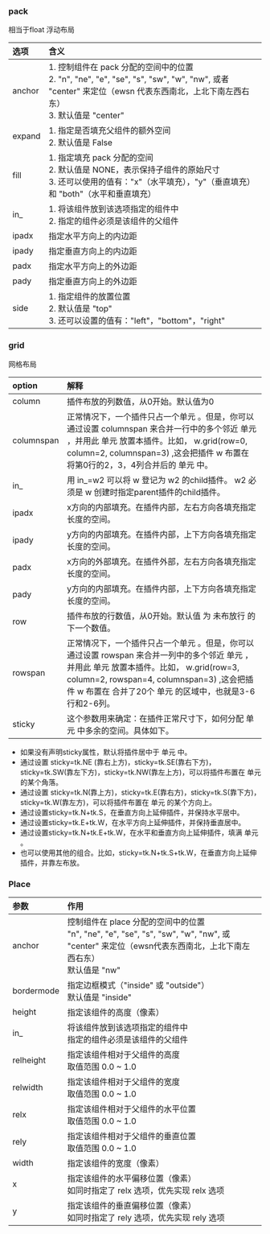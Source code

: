 ### pack
相当于float 浮动布局

| 选项 | 含义 |
| :-- | :-- |
| anchor | 1. 控制组件在 pack 分配的空间中的位置<br>2. "n", "ne", "e", "se", "s", "sw", "w", "nw", 或者 "center" 来定位（ewsn 代表东西南北，上北下南左西右东）<br> 3. 默认值是 "center" |
| expand |	1. 指定是否填充父组件的额外空间<br>2. 默认值是 False|
| fill |	1. 指定填充 pack 分配的空间<br>2. 默认值是 NONE，表示保持子组件的原始尺寸<br>3. 还可以使用的值有："x"（水平填充），"y"（垂直填充）和 "both"（水平和垂直填充）|
| in_ |	1. 将该组件放到该选项指定的组件中<br>2. 指定的组件必须是该组件的父组件 |
| ipadx |	指定水平方向上的内边距 |
| ipady |	指定垂直方向上的内边距 |
| padx |	指定水平方向上的外边距 |
| pady |	指定垂直方向上的外边距 |
| side |	1. 指定组件的放置位置 <br> 2. 默认值是 "top" <br> 3. 还可以设置的值有："left"，"bottom"，"right"|

### grid
网格布局

| option |	解释 |
| :-- | :-- |
| column |	插件布放的列数值，从0开始。默认值为0 |
| columnspan |	正常情况下，一个插件只占一个单元 。但是，你可以通过设置 columnspan 来合并一行中的多个邻近 单元 ，并用此 单元 放置本插件。比如， w.grid(row=0, column=2, columnspan=3) ,这会把插件 w 布置在 将第0行的2，3，4列合并后的 单元 中。 |
| in_ |	用 in_=w2 可以将 w 登记为 w2 的child插件。 w2 必须是 w 创建时指定parent插件的child插件。 |
| ipadx |	x方向的内部填充。在插件内部，左右方向各填充指定长度的空间。 |
| ipady |	y方向的内部填充。在插件内部，上下方向各填充指定长度的空间。 |
| padx |	x方向的外部填充。在插件外部，左右方向各填充指定长度的空间。 |
| pady |	y方向的内部填充。在插件内部，上下方向各填充指定长度的空间。 |
| row |	插件布放的行数值，从0开始。默认值 为 未布放行 的下一个数值。 |
| rowspan |	正常情况下，一个插件只占一个单元 。但是，你可以通过设置 rowspan 来合并一列中的多个邻近 单元 ，并用此 单元 放置本插件。比如， w.grid(row=3, column=2, rowspan=4, columnspan=3) ,这会把插件 w 布置在 合并了20个 单元 的区域中，也就是3-6行和2-6列。 |
| sticky |	这个参数用来确定：在插件正常尺寸下，如何分配 单元 中多余的空间。具体如下。 |


- 如果没有声明sticky属性，默认将插件居中于 单元 中。
- 通过设置 sticky=tk.NE (靠右上方)，sticky=tk.SE(靠右下方)，sticky=tk.SW(靠左下方)，sticky=tk.NW(靠左上方)，可以将插件布置在 单元 的某个角落。
- 通过设置 sticky=tk.N(靠上方)，sticky=tk.E(靠右方)，sticky=tk.S(靠下方)，sticky=tk.W(靠左方)，可以将插件布置在 单元 的某个方向上。
- 通过设置sticky=tk.N+tk.S，在垂直方向上延伸插件，并保持水平居中。
- 通过设置sticky=tk.E+tk.W，在水平方向上延伸插件，并保持垂直居中。
- 通过设置sticky=tk.N+tk.E+tk.W，在水平和垂直方向上延伸插件，填满 单元 。
- 也可以使用其他的组合。比如，sticky=tk.N+tk.S+tk.W，在垂直方向上延伸插件，并靠左布放。

### Place

| 参数 | 作用 |
| :-- | :-- |
| anchor | 	控制组件在 place 分配的空间中的位置<br>"n", "ne", "e", "se", "s", "sw", "w", "nw", 或 "center" 来定位（ewsn代表东西南北，上北下南左西右东）<br>默认值是 "nw" |
| bordermode | 	指定边框模式（"inside" 或 "outside"）<br>默认值是 "inside" |
| height | 	指定该组件的高度（像素） |
| in_ | 	将该组件放到该选项指定的组件中 <br> 指定的组件必须是该组件的父组件 |
| relheight | 	指定该组件相对于父组件的高度 <br> 取值范围 0.0 ~ 1.0 |
| relwidth | 	指定该组件相对于父组件的宽度 <br> 取值范围 0.0 ~ 1.0 |
| relx | 	指定该组件相对于父组件的水平位置 <br> 取值范围 0.0 ~ 1.0 |
| rely | 	指定该组件相对于父组件的垂直位置 <br> 取值范围 0.0 ~ 1.0 |
| width | 	指定该组件的宽度（像素） |
| x |	指定该组件的水平偏移位置（像素）<br>如同时指定了 relx 选项，优先实现 relx 选项 |
| y |	指定该组件的垂直偏移位置（像素）<br> 如同时指定了 rely 选项，优先实现 rely 选项 |